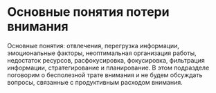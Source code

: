 # Основные понятия потери внимания

Основные понятия: отвлечения, перегрузка информации, эмоциональные факторы, неоптимальная организация работы, недостаток ресурсов, расфокусировка, фокусировка, фильтрация информации, стратегирование и планирование.
В этом подразделе поговорим о бесполезной трате внимания и не будем обсуждать вопросы, связанные с продуктивным расходом внимания.
